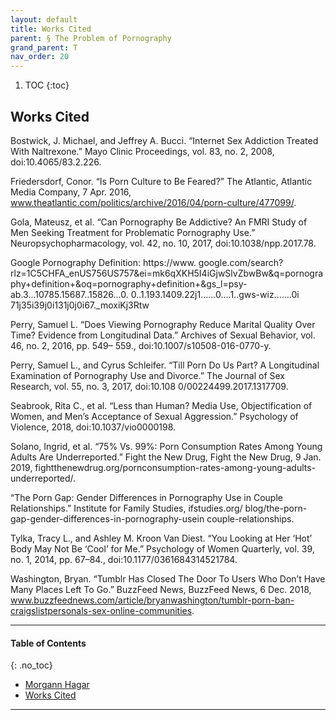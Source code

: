 ```yaml
---
layout: default
title: Works Cited
parent: § The Problem of Pornography
grand_parent: T 
nav_order: 20 
---
```

<style>
.dont-break-out {
  /* These are technically the same, but use both */
  overflow-wrap: break-word;
  word-wrap: break-word;

     -ms-word-break: break-all;
  /* This is the dangerous one in WebKit, as it breaks things wherever */
  word-break: break-all;
  /* Instead use this non-standard one: */
  word-break: break-word;
}

.youtube-container {
    position: relative;
    width: 100%;
    height: 0;
    padding-bottom: 56.25%;
}
.youtube-video {
    position: absolute;
    top: 0;
    left: 0;
    width: 100%;
    height: 100%;
}

</style>

<div class="dont-break-out" markdown="1">

1. TOC
{:toc}

## Works Cited
Bostwick, J. Michael, and Jeffrey A. Bucci. “Internet Sex Addiction Treated With Naltrexone.” Mayo Clinic Proceedings, vol. 83, no. 2, 2008, doi:10.4065/83.2.226. 

Friedersdorf, Conor. “Is Porn Culture to Be Feared?” The Atlantic, Atlantic Media Company, 7 Apr. 2016, www.theatlantic.com/politics/archive/2016/04/porn-culture/477099/. 

Gola, Mateusz, et al. “Can Pornography Be Addictive? An FMRI Study of Men Seeking Treatment for Problematic Pornography Use.” Neuropsychopharmacology, vol. 42, no. 10, 2017, doi:10.1038/npp.2017.78. 

Google Pornography Definition: https://www. google.com/search?rlz=1C5CHFA_enUS756US757&ei=mk6qXKH5I4iGjwSlvZbwBw&q=pornography+definition+&oq=pornography+definition+&gs_l=psy-ab.3...10785.15687..15826...0. 0..1.193.1409.22j1......0....1..gws-wiz.......0i 71j35i39j0i131j0j0i67._moxiKj3Rtw 

Perry, Samuel L. “Does Viewing Pornography Reduce Marital Quality Over Time? Evidence from Longitudinal Data.” Archives of Sexual Behavior, vol. 46, no. 2, 2016, pp. 549– 559., doi:10.1007/s10508-016-0770-y. 

Perry, Samuel L., and Cyrus Schleifer. “Till Porn Do Us Part? A Longitudinal Examination of Pornography Use and Divorce.” The Journal of Sex Research, vol. 55, no. 3, 2017, doi:10.108 0/00224499.2017.1317709. 

Seabrook, Rita C., et al. “Less than Human? Media Use, Objectification of Women, and Men’s Acceptance of Sexual Aggression.” Psychology of Violence, 2018, doi:10.1037/vio0000198.

Solano, Ingrid, et al. “75% Vs. 99%: Porn Consumption Rates Among Young Adults Are Underreported.” Fight the New Drug, Fight the New Drug, 9 Jan. 2019, fightthenewdrug.org/pornconsumption-rates-among-young-adults-underreported/.

“The Porn Gap: Gender Differences in Pornography Use in Couple Relationships.” Institute for Family Studies, ifstudies.org/ blog/the-porn-gap-gender-differences-in-pornography-usein couple-relationships. 

Tylka, Tracy L., and Ashley M. Kroon Van Diest. “You Looking at Her ‘Hot’ Body May Not Be ‘Cool’ for Me.” Psychology of Women Quarterly, vol. 39, no. 1, 2014, pp. 67–84., doi:10.1177/0361684314521784. 

Washington, Bryan. “Tumblr Has Closed The Door To Users Who Don’t Have Many Places Left To Go.” BuzzFeed News, BuzzFeed News, 6 Dec. 2018, www.buzzfeednews.com/article/bryanwashington/tumblr-porn-ban-craigslistpersonals-sex-online-communities.

***

#### Table of Contents
{: .no_toc}

<ul><li> <a href="/docs/T/The-Problem-of-Pornography-1/">Morgann Hagar</a></li><li> <a href="/docs/T/The-Problem-of-Pornography-2/">Works Cited</a></li></ul>

***

</div>
